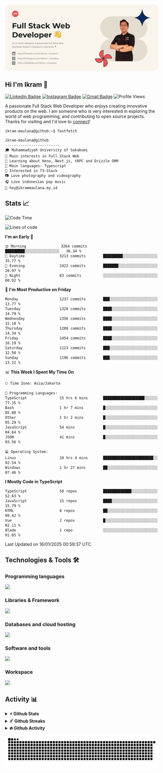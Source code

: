 ![IkramBanner](ikrambanner.webp)

## Hi I'm Ikram 👋

[![Linkedin Badge](https://img.shields.io/badge/-ikram--maulana-blue?style=flat&logo=Linkedin&logoColor=white&link=https://links.ikrammaulana.my.id/s/linkedin)](https://links.ikrammaulana.my.id/s/linkedin)
[![Instagram Badge](https://img.shields.io/badge/-@ikram__maulana-purple?style=flat&logo=instagram&logoColor=white&link=https://links.ikrammaulana.my.id/s/instagram)](https://links.ikrammaulana.my.id/s/instagram)
[![Gmail Badge](https://img.shields.io/badge/-ikrammaulana-c14438?style=flat&logo=Gmail&logoColor=white&link=https://links.ikrammaulana.my.id/s/email)](https://links.ikrammaulana.my.id/s/email)
![Profile Views](https://komarev.com/ghpvc/?username=Ikram-Maulana)

A passionate Full Stack Web Developer who enjoys creating innovative products on the web. I am someone who is very interested in exploring the world of web programming, and contributing to open source projects. Thanks for visiting and I'd love to [connect](https://links.ikrammaulana.my.id/s/linkedin)!

```console
ikram-maulana@github:~$ fastfetch
```

```console
ikram-maulana@github
-------------------------
🎓 Muhammadiyah University of Sukabumi
🔎 Main interests in Full Stack Web
🌱 Learning about Hono, Next.js, tRPC and Drizzle ORM
🌟 Main languages: Typescript
🚩 Interested in T3-Stack
📷 Love photography and videography
🎧 Love indonesian pop music
📧 hey@ikrammaulana.my.id
```

## Stats 📈

<!--START_SECTION:waka-->
![Code Time](http://img.shields.io/badge/Code%20Time-2%2C328%20hrs%2043%20mins-blue)

![Lines of code](https://img.shields.io/badge/From%20Hello%20World%20I%27ve%20Written-13.6%20million%20lines%20of%20code-blue)

**I'm an Early 🐤** 

```text
🌞 Morning                3264 commits        █████████░░░░░░░░░░░░░░░░   36.34 % 
🌆 Daytime                3213 commits        █████████░░░░░░░░░░░░░░░░   35.77 % 
🌃 Evening                2422 commits        ███████░░░░░░░░░░░░░░░░░░   26.97 % 
🌙 Night                  83 commits          ░░░░░░░░░░░░░░░░░░░░░░░░░   00.92 % 
```
📅 **I'm Most Productive on Friday** 

```text
Monday                   1237 commits        ███░░░░░░░░░░░░░░░░░░░░░░   13.77 % 
Tuesday                  1328 commits        ████░░░░░░░░░░░░░░░░░░░░░   14.79 % 
Wednesday                1356 commits        ████░░░░░░░░░░░░░░░░░░░░░   15.10 % 
Thursday                 1288 commits        ████░░░░░░░░░░░░░░░░░░░░░   14.34 % 
Friday                   1454 commits        ████░░░░░░░░░░░░░░░░░░░░░   16.19 % 
Saturday                 1123 commits        ███░░░░░░░░░░░░░░░░░░░░░░   12.50 % 
Sunday                   1196 commits        ███░░░░░░░░░░░░░░░░░░░░░░   13.32 % 
```


📊 **This Week I Spent My Time On** 

```text
🕑︎ Time Zone: Asia/Jakarta

💬 Programming Languages: 
TypeScript               15 hrs 6 mins       ███████████████████░░░░░░   77.35 % 
Bash                     1 hr 7 mins         █░░░░░░░░░░░░░░░░░░░░░░░░   05.80 % 
Other                    1 hr 2 mins         █░░░░░░░░░░░░░░░░░░░░░░░░   05.29 % 
JavaScript               54 mins             █░░░░░░░░░░░░░░░░░░░░░░░░   04.64 % 
JSON                     41 mins             █░░░░░░░░░░░░░░░░░░░░░░░░   03.56 % 

💻 Operating System: 
Linux                    18 hrs 4 mins       ███████████████████████░░   92.54 % 
Windows                  1 hr 27 mins        ██░░░░░░░░░░░░░░░░░░░░░░░   07.46 % 
```

**I Mostly Code in TypeScript** 

```text
TypeScript               50 repos            █████████████░░░░░░░░░░░░   52.63 % 
JavaScript               15 repos            ████░░░░░░░░░░░░░░░░░░░░░   15.79 % 
HTML                     8 repos             ██░░░░░░░░░░░░░░░░░░░░░░░   08.42 % 
Vue                      2 repos             █░░░░░░░░░░░░░░░░░░░░░░░░   02.11 % 
Blade                    1 repo              ░░░░░░░░░░░░░░░░░░░░░░░░░   01.05 % 
```




 Last Updated on 16/01/2025 00:59:37 UTC
<!--END_SECTION:waka-->

## Technologies & Tools 🛠️

### Programming languages

<a href="https://skillicons.dev">
<img src="https://skillicons.dev/icons?i=html,css,sass,js,ts,php,py" />
</a>

### Libraries & Framework

<a href="https://skillicons.dev">
<img src="https://skillicons.dev/icons?i=react,vue,next,laravel,express,tailwind,bootstrap">
</a>

### Databases and cloud hosting

<a href="https://skillicons.dev">
<img src="https://skillicons.dev/icons?i=sqlite,mysql,postgresql,redis,vercel,cloudflare" />
</a>

### Software and tools

<a href="https://skillicons.dev">
<img src="https://skillicons.dev/icons?i=github,vscode,postman,figma&perline=11" />
</a>

### Workspace

<a href="https://skillicons.dev">
<img src="https://skillicons.dev/icons?i=apple,ubuntu,windows&perline=11" />
</a>

## Activity 📊

<details>
  <summary><b>⚡ Github Stats</b></summary>

  <br />
  <img height="180em" src="https://github-readme-stats-eight-theta.vercel.app/api?username=ikram-maulana&show_icons=true&hide_border=true&&count_private=true&include_all_commits=true" />
  <img height="180em" src="https://github-readme-stats-eight-theta.vercel.app/api/top-langs/?username=ikram-maulana&show_icons=true&hide_border=true&layout=compact&langs_count=8"/>
</details>

<details>
  <summary><b>☄️ Github Streaks</b></summary>

  <br />
  <img height="180em" src="https://github-readme-streak-stats.herokuapp.com/?user=ikram-maulana&hide_border=true" />
</details>

<details>
  <summary><b>🔥 Github Activity</b></summary>

  <br />
  <img height="180em" src="https://github-readme-activity-graph.vercel.app/graph?username=ikram-maulana&theme=github-light" />
</details>

![snake gif](https://github.com/ikram-maulana/ikram-maulana/blob/output/github-snake.svg)
